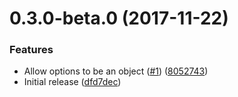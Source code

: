 <a name="0.3.0-beta.0"></a>
# 0.3.0-beta.0 (2017-11-22)


### Features

* Allow options to be an object ([#1](https://github.com/ls-age/babel-preset/issues/1)) ([8052743](https://github.com/ls-age/babel-preset/commit/8052743))
* Initial release ([dfd7dec](https://github.com/ls-age/babel-preset/commit/dfd7dec))



